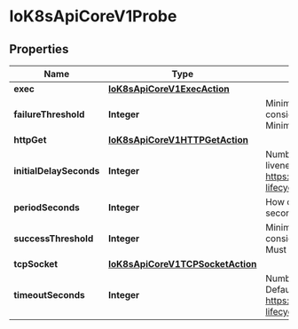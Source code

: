 
# IoK8sApiCoreV1Probe

## Properties
Name | Type | Description | Notes
------------ | ------------- | ------------- | -------------
**exec** | [**IoK8sApiCoreV1ExecAction**](IoK8sApiCoreV1ExecAction.md) |  |  [optional]
**failureThreshold** | **Integer** | Minimum consecutive failures for the probe to be considered failed after having succeeded. Defaults to 3. Minimum value is 1. |  [optional]
**httpGet** | [**IoK8sApiCoreV1HTTPGetAction**](IoK8sApiCoreV1HTTPGetAction.md) |  |  [optional]
**initialDelaySeconds** | **Integer** | Number of seconds after the container has started before liveness probes are initiated. More info: https://kubernetes.io/docs/concepts/workloads/pods/pod-lifecycle#container-probes |  [optional]
**periodSeconds** | **Integer** | How often (in seconds) to perform the probe. Default to 10 seconds. Minimum value is 1. |  [optional]
**successThreshold** | **Integer** | Minimum consecutive successes for the probe to be considered successful after having failed. Defaults to 1. Must be 1 for liveness. Minimum value is 1. |  [optional]
**tcpSocket** | [**IoK8sApiCoreV1TCPSocketAction**](IoK8sApiCoreV1TCPSocketAction.md) |  |  [optional]
**timeoutSeconds** | **Integer** | Number of seconds after which the probe times out. Defaults to 1 second. Minimum value is 1. More info: https://kubernetes.io/docs/concepts/workloads/pods/pod-lifecycle#container-probes |  [optional]



